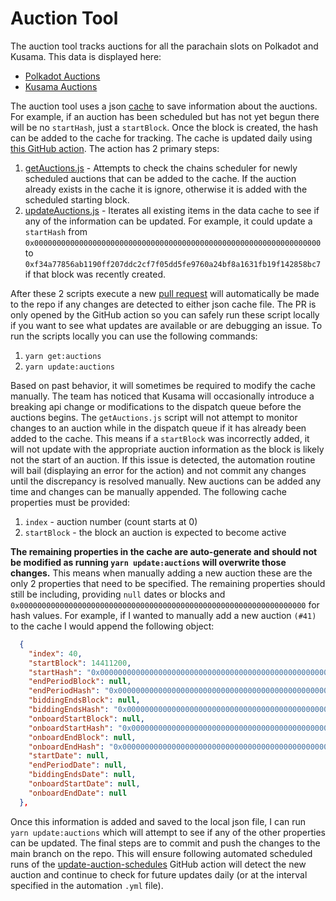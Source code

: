 # Auction Tool

The auction tool tracks auctions for all the parachain slots on Polkadot and Kusama. This data is
displayed here:

- [Polkadot Auctions](https://wiki.polkadot.network/docs/learn-auction#auction-schedule)
- [Kusama Auctions](https://guide.kusama.network/docs/learn-auction/#auction-schedule)

The auction tool uses a json
[cache](https://github.com/w3f/polkadot-wiki/tree/master/components/utilities/data) to save
information about the auctions. For example, if an auction has been scheduled but has not yet begun
there will be no `startHash`, just a `startBlock`. Once the block is created, the hash can be added
to the cache for tracking. The cache is updated daily using
[this GitHub action](https://github.com/w3f/polkadot-wiki/blob/master/.github/workflows/update-auction-schedules.yml).
The action has 2 primary steps:

1. [getAuctions.js](https://github.com/w3f/polkadot-wiki/blob/master/components/utilities/getAuctions.js) -
   Attempts to check the chains scheduler for newly scheduled auctions that can be added to the
   cache. If the auction already exists in the cache it is ignore, otherwise it is added with the
   scheduled starting block.
2. [updateAuctions.js](https://github.com/w3f/polkadot-wiki/blob/master/components/utilities/updateAuctions.js) -
   Iterates all existing items in the data cache to see if any of the information can be updated.
   For example, it could update a `startHash` from
   `0x0000000000000000000000000000000000000000000000000000000000000000` to
   `0xf34a77856ab1190ff207ddc2cf7f05dd5fe9760a24bf8a1631fb19f142858bc7` if that block was recently
   created.

After these 2 scripts execute a new [pull request](https://github.com/w3f/polkadot-wiki/pull/4241)
will automatically be made to the repo if any changes are detected to either json cache file. The PR
is only opened by the GitHub action so you can safely run these script locally if you want to see
what updates are available or are debugging an issue. To run the scripts locally you can use the
following commands:

1. `yarn get:auctions`
2. `yarn update:auctions`

Based on past behavior, it will sometimes be required to modify the cache manually. The team has
noticed that Kusama will occasionally introduce a breaking api change or modifications to the
dispatch queue before the auctions begins. The `getAuctions.js` script will not attempt to monitor
changes to an auction while in the dispatch queue if it has already been added to the cache. This
means if a `startBlock` was incorrectly added, it will not update with the appropriate auction
information as the block is likely not the start of an auction. If this issue is detected, the
automation routine will bail (displaying an error for the action) and not commit any changes until
the discrepancy is resolved manually. New auctions can be added any time and changes can be manually
appended. The following cache properties must be provided:

1. `index` - auction number (count starts at 0)
2. `startBlock` - the block an auction is expected to become active

**The remaining properties in the cache are auto-generate and should not be modified as running
`yarn update:auctions` will overwrite those changes.** This means when manually adding a new auction
these are the only 2 properties that need to be specified. The remaining properties should still be
including, providing `null` dates or blocks and
`0x0000000000000000000000000000000000000000000000000000000000000000` for hash values. For example,
if I wanted to manually add a new auction `(#41)` to the cache I would append the following object:

```json
  {
    "index": 40,
    "startBlock": 14411200,
    "startHash": "0x0000000000000000000000000000000000000000000000000000000000000000",
    "endPeriodBlock": null,
    "endPeriodHash": "0x0000000000000000000000000000000000000000000000000000000000000000",
    "biddingEndsBlock": null,
    "biddingEndsHash": "0x0000000000000000000000000000000000000000000000000000000000000000",
    "onboardStartBlock": null,
    "onboardStartHash": "0x0000000000000000000000000000000000000000000000000000000000000000",
    "onboardEndBlock": null,
    "onboardEndHash": "0x0000000000000000000000000000000000000000000000000000000000000000",
    "startDate": null,
    "endPeriodDate": null,
    "biddingEndsDate": null,
    "onboardStartDate": null,
    "onboardEndDate": null
  },
```

Once this information is added and saved to the local json file, I can run `yarn update:auctions`
which will attempt to see if any of the other properties can be updated. The final steps are to
commit and push the changes to the main branch on the repo. This will ensure following automated
scheduled runs of the
[update-auction-schedules](https://github.com/w3f/polkadot-wiki/blob/master/.github/workflows/update-auction-schedules.yml)
GitHub action will detect the new auction and continue to check for future updates daily (or at the
interval specified in the automation `.yml` file).
